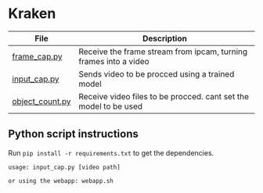 # Kraken

| File                                   | Description                                        |
|----------------------------------------|----------------------------------------------------|
| [frame_cap.py](frame_cap.py)           | Receive the frame stream from ipcam, turning frames into a video |
| [input_cap.py](input_cap.py)                 | Sends video to be procced using a trained model                 |
| [object_count.py](object_count.py)         | Receive video files to be procced. cant set the model to be used                              |


## Python script instructions

Run `pip install -r requirements.txt` to get the dependencies.

    usage: input_cap.py [video path]

    or using the webapp: webapp.sh
    
